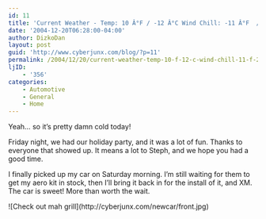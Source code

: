 ```yaml
---
id: 11
title: 'Current Weather - Temp: 10 Â°F / -12 Â°C Wind Chill: -11 Â°F  / -24 Â°C'
date: '2004-12-20T06:28:00-04:00'
author: DizkoDan
layout: post
guid: 'http://www.cyberjunx.com/blog/?p=11'
permalink: /2004/12/20/current-weather-temp-10-f-12-c-wind-chill-11-f-24-c/
ljID:
    - '356'
categories:
    - Automotive
    - General
    - Home
---
```


Yeah… so it’s pretty damn cold today!

Friday night, we had our holiday party, and it was a lot of fun. Thanks to everyone that showed up. It means a lot to Steph, and we hope you had a good time.

I finally picked up my car on Saturday morning. I’m still waiting for them to get my aero kit in stock, then I’ll bring it back in for the install of it, and XM. The car is sweet! More than worth the wait.

<lj text="Click Click">  
![Check out mah grill](http://cyberjunx.com/newcar/front.jpg)  
</lj>